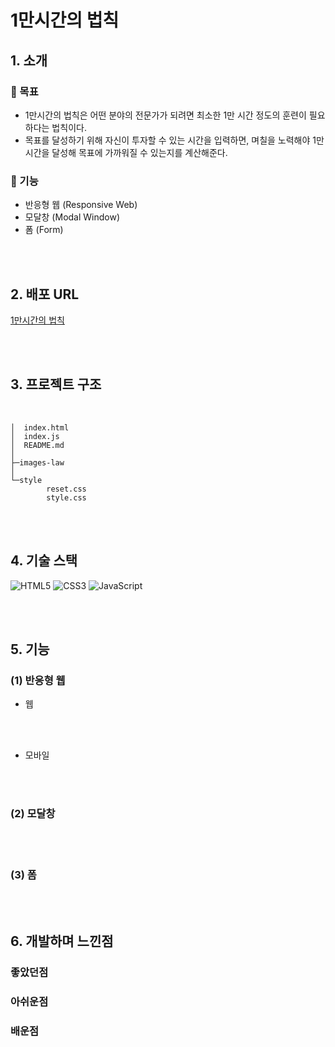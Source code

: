 # 1만시간의 법칙
## 1. 소개
### 🎯 목표
- 1만시간의 법칙은 어떤 분야의 전문가가 되려면 최소한 1만 시간 정도의 훈련이 필요하다는 법칙이다.
- 목표를 달성하기 위해 자신이 투자할 수 있는 시간을 입력하면, 며칠을 노력해야 1만시간을 달성해 목표에 가까워질 수 있는지를 계산해준다.

### 🔨 기능
- 반응형 웹 (Responsive Web)
- 모달창 (Modal Window)
- 폼 (Form)

<br><br>

## 2. 배포 URL
<a href="https://hyerrin.github.io/10000hours.github.io/">1만시간의 법칙</a>

<br><br>

## 3. 프로젝트 구조
<br>

```
│  index.html
│  index.js
│  README.md
│  
├─images-law
│      
└─style
        reset.css
        style.css
```

<br><br>

## 4. 기술 스택
![HTML5](https://img.shields.io/badge/html5-%23E34F26.svg?style=for-the-badge&logo=html5&logoColor=white)
![CSS3](https://img.shields.io/badge/css3-%231572B6.svg?style=for-the-badge&logo=css3&logoColor=white)
![JavaScript](https://img.shields.io/badge/javascript-%23323330.svg?style=for-the-badge&logo=javascript&logoColor=%23F7DF1E)


<br><br>

## 5. 기능
### (1) 반응형 웹
- 웹


<br><br>

- 모바일


<br><br>

### (2) 모달창

<br><br>

### (3) 폼

<br><br>

## 6. 개발하며 느낀점
### 좋았던점

### 아쉬운점

### 배운점
